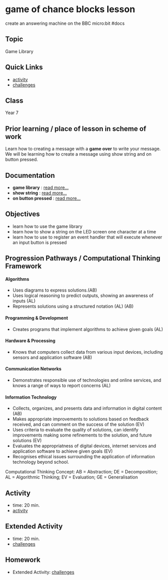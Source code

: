 # game of chance blocks lesson

create an answering machine on the BBC micro:bit #docs

## Topic

Game Library

## Quick Links

* [activity](/microbit/lessons/game-of-chance/activity)
* [challenges](/microbit/lessons/game-of-chance/challenges)

## Class

Year 7

## Prior learning / place of lesson in scheme of work

Learn how to creating a message with a **game over** to write your message. We will be learning how to create a message using show string and on button pressed.

## Documentation

* **game library** : [read more...](/microbit/js/game-library)
* **show string** : [read more...](/microbit/reference/basic/show-string)
* **on button pressed** : [read more...](/microbit/reference/input/on-button-pressed)

## Objectives

* learn how to use the game library
* learn how to show a string on the LED screen one character at a time
* learn how to use to register an event handler that will execute whenever an input button is pressed

## Progression Pathways / Computational Thinking Framework

#### Algorithms

* Uses diagrams to express solutions.(AB)
*  Uses logical reasoning to predict  outputs, showing an awareness of inputs (AL)
* Represents solutions using a structured notation (AL) (AB)

#### Programming & Development

* Creates programs that implement algorithms to achieve given goals (AL)

#### Hardware & Processing

* Knows that computers collect data from various input devices, including sensors and application software (AB)

#### Communication Networks

* Demonstrates responsible use of technologies and online services, and knows a range of ways to report concerns (AL)

#### Information Technology

* Collects, organizes, and presents data and information in digital content (AB)
* Makes appropriate improvements to solutions based on feedback received, and can comment on the success of the solution (EV)
* Uses criteria to evaluate the quality of solutions, can identify improvements making some refinements to the solution, and future  solutions (EV)
* Evaluates the appropriatness of digital devices, internet services and application software to achieve given goals (EV)
* Recognises ethical issues surrounding the application of information technology beyond school.

Computational Thinking Concept: AB = Abstraction; DE = Decomposition; AL = Algorithmic Thinking; EV = Evaluation; GE = Generalisation

## Activity

* time: 20 min.
* [activity](/microbit/lessons/game-of-chance/activity)

## Extended Activity

* time: 20 min.
* [challenges](/microbit/lessons/game-of-chance/challenges)

## Homework

* Extended Activity: [challenges](/microbit/lessons/game-of-chance/challenges)

